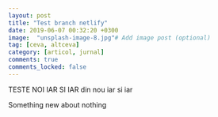 ```yaml
---
layout: post
title: "Test branch netlify"
date: 2019-06-07 00:32:20 +0300
image:  "unsplash-image-8.jpg"# Add image post (optional)
tag: [ceva, altceva]
category: [articol, jurnal]
comments: true
comments_locked: false
---
```

TESTE NOI IAR SI IAR din nou iar si iar

Something new about nothing
